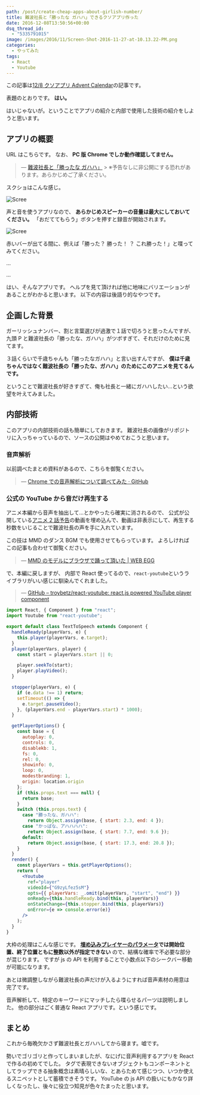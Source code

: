 ```yaml
---
path: /post/create-cheap-apps-about-girlish-number/
title: 難波社長と「勝ったな ガハハ」できるクソアプリ作った
date: 2016-12-08T13:50:56+00:00
dsq_thread_id:
  - "5335791015"
image: /images/2016/11/Screen-Shot-2016-11-27-at-10.13.22-PM.png
categories:
  - やってみた
tags:
  - React
  - Youtube
---
```


この記事は[12/8 クソアプリ Advent Calendar](http://qiita.com/advent-calendar/2016/kusoapp)の記事です。

表題のとおりです。 **はい。**

はいじゃないが。ということでアプリの紹介と内部で使用した技術の紹介をしようと思います。

<!--more-->

## アプリの概要

URL はこちらです。 なお、 **PC 版 Chrome でしか動作確認してません。**

> — [難波社長と「勝ったな ガハハ」](http://closet.leko.jp/2016/gahaha/) > ※予告なしに非公開にする恐れがあります。あらかじめご了承ください。

スクショはこんな感じ。

![Scree](/images/2016/12/Screen-Shot-2016-11-27-at-10.22.44-PM.png)

声と音を使うアプリなので、 **あらかじめスピーカーの音量は最大にしておいてください。** 「おだててもらう」ボタンを押すと録音が開始されます。

![Scree](/images/2016/12/Screen-Shot-2016-11-27-at-10.22.55-PM.png)

赤いバーが出てる間に、例えば「勝った？ 勝った！ ？ これ勝った！」と喋ってみてください。

…

…

はい、そんなアプリです。 ヘルプを見て頂ければ他に地味にバリエーションがあることがわかると思います。 以下の内容は後語り的なやつです。

## 企画した背景

ガーリッシュナンバー、割と言葉選びが過激で１話で切ろうと思ったんですが、 九頭 P と難波社長の「勝ったな、ガハハ」がツボすぎて、それだけのために見てます。

３話くらいで千歳ちゃんも「勝ったなガハハ」と言い出すんですが、 **僕は千歳ちゃんではなく難波社長の「勝ったな、ガハハ」のためにこのアニメを見てるんです。**

ということで難波社長が好きすぎて、俺も社長と一緒にガハハしたい…という欲望を叶えてみました。

## 内部技術

このアプリの内部技術の話も簡単にしておきます。 難波社長の画像がリポジトリに入っちゃっているので、ソースの公開はやめておこうと思います。

### 音声解析

以前調べたまとめ資料があるので、こちらを御覧ください。

> — [Chrome での音声解析について調べてみた · GitHub](https://gist.github.com/Leko/ae8c2b31454453a16204)

### 公式の YouTube から音だけ再生する

アニメ本編から音声を抽出して…とかやったら確実に消されるので、 公式が公開している[アニメ 2 話予告](https://www.youtube.com/watch?v=G9zyLfez5sM)の動画を埋め込んで、動画は非表示にして、再生する秒数をいじることで難波社長の声を手に入れています。

この技は MMD のダンス BGM でも使用させてもらっています。 よろしければこの記事も合わせて御覧ください。

> — [MMD のモデルにブラウザで踊って頂いた \| WEB EGG](/post/how-to-use-mmdjs/)

で、本編に戻しますが、 内部で React 使ってるので、`react-youtube`というライブラリがいい感じに馴染んでくれました。

> — [GitHub – troybetz/react-youtube: react.js powered YouTube player component](https://github.com/troybetz/react-youtube)

```jsx
import React, { Component } from "react";
import Youtube from "react-youtube";

export default class TextToSpeech extends Component {
  handleReady(playerVars, e) {
    this.player(playerVars, e.target);
  }
  player(playerVars, player) {
    const start = playerVars.start || 0;

    player.seekTo(start);
    player.playVideo();
  }

  stopper(playerVars, e) {
    if (e.data !== 1) return;
    setTimeout(() => {
      e.target.pauseVideo();
    }, (playerVars.end - playerVars.start) * 1000);
  }

  getPlayerOptions() {
    const base = {
      autoplay: 0,
      controls: 0,
      disablekb: 1,
      fs: 0,
      rel: 0,
      showinfo: 0,
      loop: 0,
      modestbranding: 1,
      origin: location.origin
    };
    if (this.props.text === null) {
      return base;
    }
    switch (this.props.text) {
      case "勝ったな、ガハハ":
        return Object.assign(base, { start: 2.3, end: 4 });
      case "かっぱな、アハハハハ":
        return Object.assign(base, { start: 7.7, end: 9.6 });
      default:
        return Object.assign(base, { start: 17.3, end: 20.8 });
    }
  }
  render() {
    const playerVars = this.getPlayerOptions();
    return (
      <Youtube
        ref="player"
        videoId={"G9zyLfez5sM"}
        opts={{ playerVars: _.omit(playerVars, "start", "end") }}
        onReady={this.handleReady.bind(this, playerVars)}
        onStateChange={this.stopper.bind(this, playerVars)}
        onError={e => console.error(e)}
      />
    );
  }
}
```

</youtube>

大枠の処理はこんな感じです。 **[埋め込みプレイヤーのパラメータ](https://developers.google.com/youtube/player_parameters?playerVersion=HTML5#Parameters)では開始位置、終了位置ともに整数以外が指定できない** ので、結構な確率で不必要な部分が混じります。 ですが js の API を利用することで小数点以下のシークバー移動が可能になります。

あとは微調整しながら難波社長の声だけが入るようにすれば音声素材の用意は完了です。

音声解析して、特定のキーワードにマッチしたら喋らせるパーツは説明しました。 他の部分はごく普通な React アプリです。という感じです。

## まとめ

これから毎晩欠かさず難波社長とガハハしてから寝ます。嘘です。

勢いでゴリゴリと作ってしまいましたが、なにげに音声利用するアプリを React で作るの初めてでした。 タグで表現できないオブジェクトもコンポーネントとしてラップできる抽象概念は素晴らしいな、とあらためて感じつつ、いつか使えるスニペットとして蓄積できそうです。 YouTube の js API の扱いにもかなり詳しくなったし、後々に役立つ知見が色々たまったと思います。

